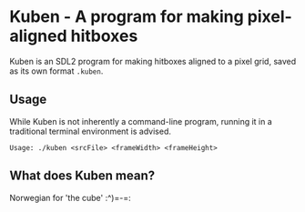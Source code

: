 # Kuben - A program for making pixel-aligned hitboxes

Kuben is an SDL2 program for making hitboxes aligned to a pixel grid, saved as its own format `.kuben`.

## Usage

While Kuben is not inherently a command-line program, running it in a traditional terminal environment is advised.

```
Usage: ./kuben <srcFile> <frameWidth> <frameHeight>
```

## What does Kuben mean?

Norwegian for 'the cube' :^)=-=:
